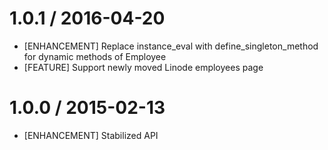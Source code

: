 # 1.0.1 / 2016-04-20

* [ENHANCEMENT] Replace instance_eval with define_singleton_method for dynamic methods of Employee
* [FEATURE] Support newly moved Linode employees page

# 1.0.0 / 2015-02-13

* [ENHANCEMENT] Stabilized API

